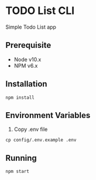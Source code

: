 # TODO List CLI

Simple Todo List app

## Prerequisite

- Node v10.x
- NPM v6.x

## Installation

```
npm install
```

## Environment Variables

1. Copy .env file

```
cp config/.env.example .env
```

## Running

```
npm start
```
